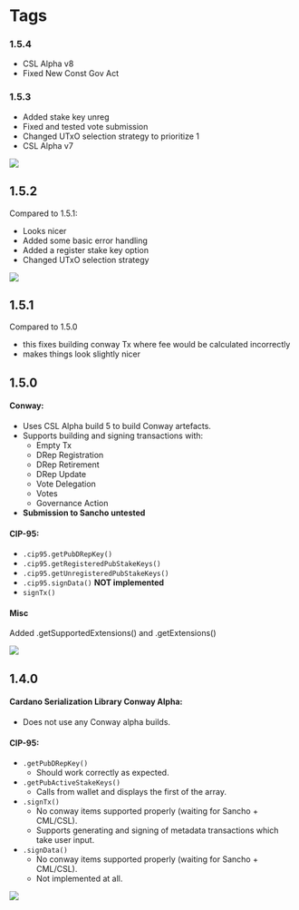 # Tags


### 1.5.4 
- CSL Alpha v8
- Fixed New Const Gov Act

### 1.5.3

- Added stake key unreg
- Fixed and tested vote submission
- Changed UTxO selection strategy to prioritize 1
- CSL Alpha v7

![](./images/1.5.3.PNG)

## 1.5.2

Compared to 1.5.1:
- Looks nicer
- Added some basic error handling
- Added a register stake key option
- Changed UTxO selection strategy

![](./images/1.5.2.PNG)

## 1.5.1

Compared to 1.5.0
- this fixes building conway Tx where fee would be calculated incorrectly
- makes things look slightly nicer

## 1.5.0
  
#### Conway:
- Uses CSL Alpha build 5 to build Conway artefacts.
- Supports building and signing transactions with:
  - Empty Tx 
  - DRep Registration
  - DRep Retirement
  - DRep Update
  - Vote Delegation
  - Votes
  - Governance Action 
- **Submission to Sancho untested**

#### CIP-95:
- `.cip95.getPubDRepKey()`
- `.cip95.getRegisteredPubStakeKeys()`
- `.cip95.getUnregisteredPubStakeKeys()`
- `.cip95.signData()` **NOT implemented**
- `signTx()`

#### Misc

Added .getSupportedExtensions() and .getExtensions()

![](./images/1.5.0.PNG)


## 1.4.0
  
#### Cardano Serialization Library Conway Alpha:
- Does not use any Conway alpha builds.

#### CIP-95:
- `.getPubDRepKey()`
  - Should work correctly as expected.
- `.getPubActiveStakeKeys()`
  - Calls from wallet and displays the first of the array.
- `.signTx()`
  - No conway items supported properly (waiting for Sancho + CML/CSL).
  - Supports generating and signing of metadata transactions which take user input.
- `.signData()`
  - No conway items supported properly (waiting for Sancho + CML/CSL).
  - Not implemented at all.

![](./images/1.4.0.PNG)